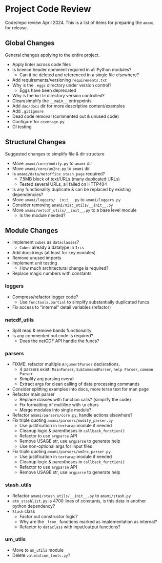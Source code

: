 # Project Code Review

Code/repo review April 2024. This is a list of items for preparing the `amami` for release.

## Global Changes

General changes applying to the entire project.

* Apply linter across code files
* Is licence header comment required in all Python modules?
  - Can it be deleted and referenced in a single file elsewhere? 
* Add requirements/versioning `requirements.txt`
* Why is the `.eggs` directory under version control?
  - Eggs have been deprecated
* Why is the `build` directory version controlled?
* Clean/simplify the `__main__` entrypoints
* Add `doc/docs` dir for more descriptive content/examples
* Add `.gitignore`
* Dead code removal (commented out & unused code)
* Configure for `coverage.py`
* CI testing

## Structural Changes

Suggested changes to simplify file & dir structure 

* Move `amami/core/modify.py` to `amami` dir
* Move `amami/core/um2nc.py` to `amami` dir
* Is `amami/data/metoffice_stash_page` required?
  - 7.5MB block of text/URLs (many duplicated URLs)
  - Tested several URLs, all failed on HTTP404
* Is any functionality duplicate & can be replaced by existing dependencies?
* Move `amami/loggers/__init__.py` to `amami/loggers.py`
* Consider removing `amami/misc_utils/__init__.py`
* Move `amami/netcdf_utils/__init__.py` to a base level module
  - Is the module needed?

## Module Changes

* Implement `cubes` as `dataclasses`?
  - `Cubes` already a datatype in `Iris`
* Add docstrings (at least for key modules)
* Remove unused imports
* Implement unit testing
  - How much architectural change is required?
* Replace magic numbers with constants

### loggers

* Compress/refactor logger code?
  - Use `functools.partial` to simplify substantially duplicated funcs
* Fix access to "internal" detail variables (refactor)

### netcdf_utils

* Split read & remove bands functionality
* Is any commented out code is required?
  - Does the netCDF API handle the funcs?

### parsers

* FIXME: refactor multiple `ArgumentParser` declarations.
  - 4 parsers exist: `MainParser`, `SubCommandParser`, `help Parser`, `common Parser`
  - Simplify arg parsing overall
  - Extract args for clean calling of data processing commands
* Consider splitting examples into docs, more terse text for man page
* Refactor main parser
  - Replace classes with function calls? (simplify the code)
  - Fix formatting of multiline with `\n` chars
  - Merge modules into single module?
* Refactor `amami/parsers/core.py`, handle actions elsewhere?
* Fix triple quoting `amami/parsers/modify_parser.py`
  - Use justification in `textwrap` module if needed
  - Cleanup logic & parentheses in `callback_function()`
  - Refactor to use `argparse` API
  - Remove USAGE str, use `argparse` to generate help
  - Use non-optional args for input files
* Fix triple quoting `amami/parsers/um2nc_parser.py`
  - Use justification in `textwrap` module if needed
  - Cleanup logic & parentheses in `callback_function()`
  - Refactor to use `argparse` API
  - Remove USAGE str, use `argparse` to generate help

### stash_utils

* Refactor `amami/stash_utils/__init__.py` to `amami/stash.py`
* `atm_stashlist.py` is 4700 lines of constants, is this data in another python dependency?
* `Stash` class
  - Factor out constructor logic?
  - Why are the `_from_` functions marked as implementation as internal?
  - Refactor to `dataclass` with input/output functions?

### um_utils

* Move to `um_utils` module
* Delete `validation_tools.py`?
